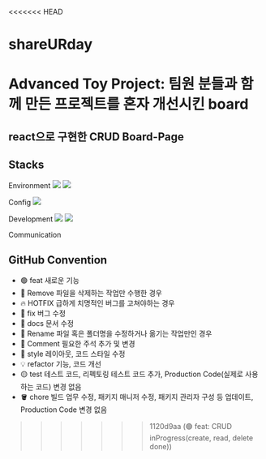 <<<<<<< HEAD
# shareURday
Advanced Toy Project: 팀원 분들과 함께 만든 프로젝트를 혼자 개선시킨 board
=======
## react으로 구현한 CRUD Board-Page

## Stacks

Environment
<img src="https://img.shields.io/badge/GITHUB-#000000?style=for-the-badge&logo=기술스택아이콘&logoColor=white">
<img src="https://img.shields.io/badge/VISUAL STUDIO CODE-#007ACC?style=for-the-badge&logo=기술스택아이콘&logoColor=white">

Config
<img src="https://img.shields.io/badge/NPM-#CB3837?style=for-the-badge&logo=기술스택아이콘&logoColor=white">

Development
<img src="https://img.shields.io/badge/JAVASCRIPT-#F7DF1E?style=for-the-badge&logo=기술스택아이콘&logoColor=white">
<img src="https://img.shields.io/badge/REACT-#61DAFB?style=for-the-badge&logo=기술스택아이콘&logoColor=white">

Communication

## GitHub Convention

- 🟢 feat
  새로운 기능
- 🔴 Remove
  파일을 삭제하는 작업만 수행한 경우
- 🔥 HOTFIX
  급하게 치명적인 버그를 고쳐야하는 경우
- 🐞 fix
  버그 수정
- 📂 docs
  문서 수정
- 🔖 Rename
  파일 혹은 폴더명을 수정하거나 옮기는 작업만인 경우
- 💬 Comment
  필요한 주석 추가 및 변경
- 🎁 style
  레이아웃, 코드 스타일 수정
- 💡 refactor
  기능, 코드 개선
- 🟡 test
  테스트 코드, 리펙토링 테스트 코드 추가, Production Code(실제로 사용하는 코드) 변경 없음
- 🪣 chore
  빌드 업무 수정, 패키지 매니저 수정, 패키지 관리자 구성 등 업데이트, Production Code 변경 없음
>>>>>>> 1120d9aa (🟢 feat: CRUD inProgress(create, read, delete done))
